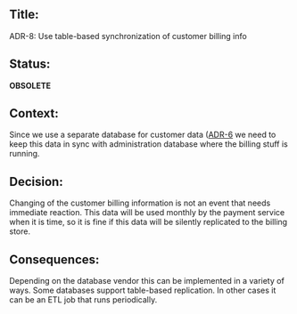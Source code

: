 ## Title: 
ADR-8: Use table-based synchronization of customer billing info

## Status: 
**OBSOLETE**

## Context: 
Since we use a separate database for customer data ([ADR-6](ADR-6-separate-customer-db.md) we need to keep this data in sync with administration database where the billing stuff is running.

## Decision: 
Changing of the customer billing information is not an event that needs immediate reaction. This data will be used monthly by the payment service when it is time, so it is fine if this data will be silently replicated to the billing store.

## Consequences: 

Depending on the database vendor this can be implemented in a variety of ways. Some databases support table-based replication. In other cases it can be an ETL job that runs periodically.
